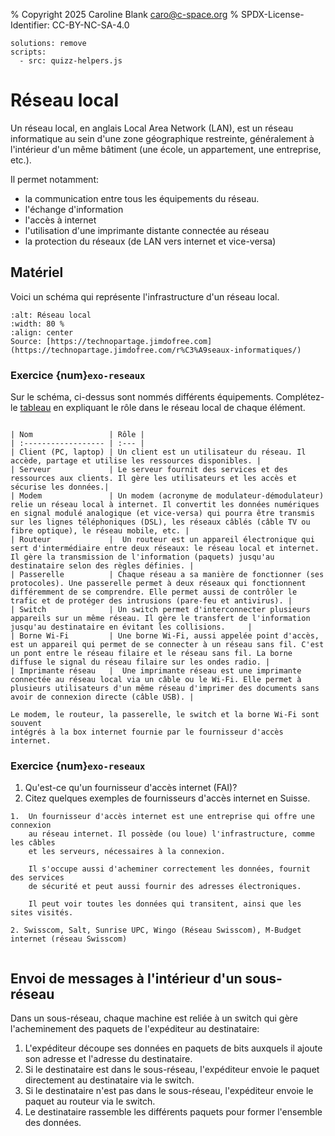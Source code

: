% Copyright 2025 Caroline Blank <caro@c-space.org>
% SPDX-License-Identifier: CC-BY-NC-SA-4.0

```{metadata}
solutions: remove
scripts:
  - src: quizz-helpers.js
```

# Réseau local

Un réseau local, en anglais Local Area Network (LAN), est un réseau informatique
au sein d'une zone géographique restreinte, généralement à l'intérieur d'un
même bâtiment (une école, un appartement, une entreprise, etc.).

Il permet notamment:

- la communication entre tous les équipements du réseau.
- l'échange d'information
- l'accès à internet
- l'utilisation d'une imprimante distante connectée au réseau
- la protection du réseaux (de LAN vers internet et vice-versa)

## Matériel

Voici un schéma qui représente l'infrastructure d'un réseau local.

```{figure} images/reseau-local.jpg
:alt: Réseau local
:width: 80 %
:align: center
Source: [https://technopartage.jimdofree.com](https://technopartage.jimdofree.com/r%C3%A9seaux-informatiques/)
```

### Exercice {num}`exo-reseaux`

Sur le schéma, ci-dessus sont nommés différents équipements. Complétez-le
[tableau](reseau-local.docx) en expliquant le rôle dans le réseau local de chaque
élément.


```{solution}

| Nom                 | Rôle |
| :------------------ | :--- |
| Client (PC, laptop) | Un client est un utilisateur du réseau. Il accède, partage et utilise les ressources disponibles. |
| Serveur             | Le serveur fournit des services et des ressources aux clients. Il gère les utilisateurs et les accès et sécurise les données.|
| Modem               | Un modem (acronyme de modulateur-démodulateur) relie un réseau local à internet. Il convertit les données numériques en signal modulé analogique (et vice-versa) qui pourra être transmis sur les lignes téléphoniques (DSL), les réseaux câblés (câble TV ou fibre optique), le réseau mobile, etc. |
| Routeur             |  Un routeur est un appareil électronique qui sert d'intermédiaire entre deux réseaux: le réseau local et internet. Il gère la transmission de l'information (paquets) jusqu'au destinataire selon des règles définies. |
| Passerelle          | Chaque réseau a sa manière de fonctionner (ses protocoles). Une passerelle permet à deux réseaux qui fonctionnent différemment de se comprendre. Elle permet aussi de contrôler le trafic et de protéger des intrusions (pare-feu et antivirus). |
| Switch              | Un switch permet d'interconnecter plusieurs appareils sur un même réseau. Il gère le transfert de l'information jusqu'au destinataire en évitant les collisions.     |
| Borne Wi-Fi         | Une borne Wi-Fi, aussi appelée point d'accès, est un appareil qui permet de se connecter à un réseau sans fil. C'est un pont entre le réseau filaire et le réseau sans fil. La borne diffuse le signal du réseau filaire sur les ondes radio. |
| Imprimante réseau   |  Une imprimante réseau est une imprimante connectée au réseau local via un câble ou le Wi-Fi. Elle permet à plusieurs utilisateurs d'un même réseau d'imprimer des documents sans avoir de connexion directe (câble USB). |

Le modem, le routeur, la passerelle, le switch et la borne Wi-Fi sont souvent
intégrés à la box internet fournie par le fournisseur d'accès internet.

```

### Exercice {num}`exo-reseaux`

1.  Qu'est-ce qu'un fournisseur d'accès internet (FAI)?
2.  Citez quelques exemples de fournisseurs d'accès internet en Suisse.

```{solution}
1.  Un fournisseur d'accès internet est une entreprise qui offre une connexion
    au réseau internet. Il possède (ou loue) l'infrastructure, comme les câbles
    et les serveurs, nécessaires à la connexion.

    Il s'occupe aussi d'acheminer correctement les données, fournit des services
    de sécurité et peut aussi fournir des adresses électroniques.

    Il peut voir toutes les données qui transitent, ainsi que les sites visités.

2. Swisscom, Salt, Sunrise UPC, Wingo (Réseau Swisscom), M-Budget internet (réseau Swisscom)
```


```{youtube} HPhUNJ2L8mk
```

## Envoi de messages à l'intérieur d'un sous-réseau

Dans un sous-réseau, chaque machine est reliée à un switch qui gère
l'acheminement des paquets de l'expéditeur au destinataire:

1.  L'expéditeur découpe ses données en paquets de bits auxquels il ajoute son
    adresse et l'adresse du destinataire.
2.  Si le destinataire est dans le sous-réseau, l'expéditeur envoie le paquet
    directement au destinataire via le switch.
3.  Si le destinataire n'est pas dans le sous-réseau, l'expéditeur envoie le
    paquet au routeur via le switch.
4.  Le destinataire rassemble les différents paquets pour former l'ensemble des
    données.


```{youtube} g_C2QPCyLNY
```




